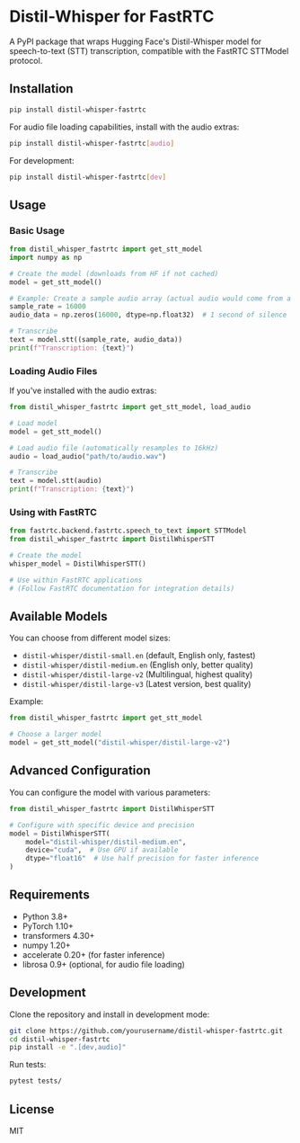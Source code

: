 # Distil-Whisper for FastRTC

A PyPI package that wraps Hugging Face's Distil-Whisper model for speech-to-text (STT) transcription, compatible with the FastRTC STTModel protocol.

## Installation

```bash
pip install distil-whisper-fastrtc
```

For audio file loading capabilities, install with the audio extras:

```bash
pip install distil-whisper-fastrtc[audio]
```

For development:

```bash
pip install distil-whisper-fastrtc[dev]
```

## Usage

### Basic Usage

```python
from distil_whisper_fastrtc import get_stt_model
import numpy as np

# Create the model (downloads from HF if not cached)
model = get_stt_model()

# Example: Create a sample audio array (actual audio would come from a file or mic)
sample_rate = 16000
audio_data = np.zeros(16000, dtype=np.float32)  # 1 second of silence

# Transcribe
text = model.stt((sample_rate, audio_data))
print(f"Transcription: {text}")
```

### Loading Audio Files

If you've installed with the audio extras:

```python
from distil_whisper_fastrtc import get_stt_model, load_audio

# Load model
model = get_stt_model()

# Load audio file (automatically resamples to 16kHz)
audio = load_audio("path/to/audio.wav")

# Transcribe
text = model.stt(audio)
print(f"Transcription: {text}")
```

### Using with FastRTC

```python
from fastrtc.backend.fastrtc.speech_to_text import STTModel
from distil_whisper_fastrtc import DistilWhisperSTT

# Create the model
whisper_model = DistilWhisperSTT()

# Use within FastRTC applications
# (Follow FastRTC documentation for integration details)
```

## Available Models

You can choose from different model sizes:

- `distil-whisper/distil-small.en` (default, English only, fastest)
- `distil-whisper/distil-medium.en` (English only, better quality)
- `distil-whisper/distil-large-v2` (Multilingual, highest quality)
- `distil-whisper/distil-large-v3` (Latest version, best quality)

Example:
```python
from distil_whisper_fastrtc import get_stt_model

# Choose a larger model
model = get_stt_model("distil-whisper/distil-large-v2")
```

## Advanced Configuration

You can configure the model with various parameters:

```python
from distil_whisper_fastrtc import DistilWhisperSTT

# Configure with specific device and precision
model = DistilWhisperSTT(
    model="distil-whisper/distil-medium.en",
    device="cuda",  # Use GPU if available
    dtype="float16"  # Use half precision for faster inference
)
```

## Requirements

- Python 3.8+
- PyTorch 1.10+
- transformers 4.30+
- numpy 1.20+
- accelerate 0.20+ (for faster inference)
- librosa 0.9+ (optional, for audio file loading)

## Development

Clone the repository and install in development mode:

```bash
git clone https://github.com/yourusername/distil-whisper-fastrtc.git
cd distil-whisper-fastrtc
pip install -e ".[dev,audio]"
```

Run tests:

```bash
pytest tests/
```

## License

MIT
